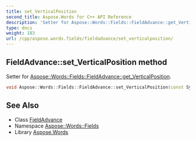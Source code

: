 ```yaml
---
title: set_VerticalPosition
second_title: Aspose.Words for C++ API Reference
description: 'Setter for Aspose::Words::Fields::FieldAdvance::get_VerticalPosition.'
type: docs
weight: 183
url: /cpp/aspose.words.fields/fieldadvance/set_verticalposition/
---
```

## FieldAdvance::set_VerticalPosition method


Setter for [Aspose::Words::Fields::FieldAdvance::get_VerticalPosition](../get_verticalposition/).

```cpp
void Aspose::Words::Fields::FieldAdvance::set_VerticalPosition(const System::String &value)
```

## See Also

* Class [FieldAdvance](../)
* Namespace [Aspose::Words::Fields](../../)
* Library [Aspose.Words](../../../)
